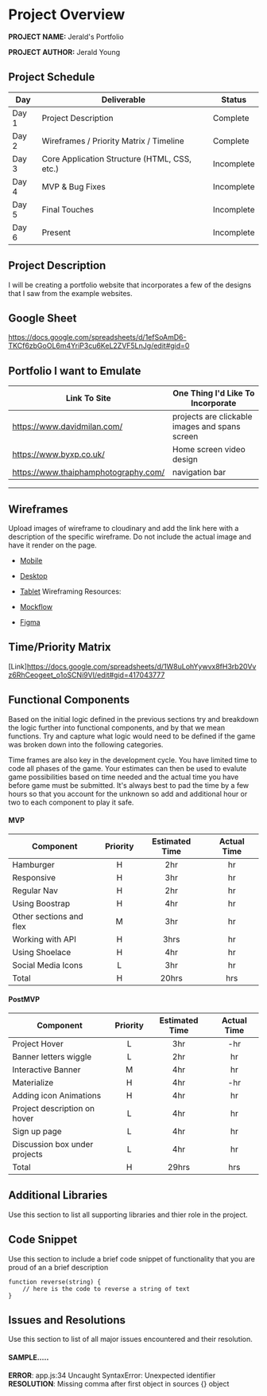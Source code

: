 # Project Overview

**PROJECT NAME:** Jerald's Portfolio

**PROJECT AUTHOR:** Jerald Young

## Project Schedule

|  Day | Deliverable | Status
|---|---| ---|
|Day 1| Project Description | Complete
|Day 2| Wireframes / Priority Matrix / Timeline | Complete
|Day 3| Core Application Structure (HTML, CSS, etc.) | Incomplete
|Day 4| MVP & Bug Fixes | Incomplete
|Day 5| Final Touches | Incomplete
|Day 6| Present | Incomplete


## Project Description

I will be creating a portfolio website that incorporates a few of the designs
that I saw from the example websites.
## Google Sheet

https://docs.google.com/spreadsheets/d/1efSoAmD6-TKCf6zbGoOL6m4YriP3cu6KeL2ZVF5LnJg/edit#gid=0

## Portfolio I want to Emulate

Link To Site  | One Thing I'd Like To Incorporate | 
| ------------- | ------------- |
|https://www.davidmilan.com/|projects are clickable images and spans screen
|https://www.byxp.co.uk/| Home screen video design
|https://www.thaiphamphotography.com/|  navigation bar

---

## Wireframes

Upload images of wireframe to cloudinary and add the link here with a description of the specific wireframe. Do not include the actual image and have it render on the page.  

- [Mobile](https://i.imgur.com/miFmoM1.png)
- [Desktop](https://i.imgur.com/E7nmVm7.png)
- [Tablet](https://i.imgur.com/e3736Kb.png)
Wireframing Resources:

- [Mockflow](https://mockflow.com/app/#Wireframe)
- [Figma](https://www.figma.com/)


## Time/Priority Matrix 

[Link]https://docs.google.com/spreadsheets/d/1W8uLohYywvx8fH3rb20Vvz6RhCeogeet_o1oSCNi9VI/edit#gid=417043777

## Functional Components

Based on the initial logic defined in the previous sections try and breakdown the logic further into functional components, and by that we mean functions.  Try and capture what logic would need to be defined if the game was broken down into the following categories.

Time frames are also key in the development cycle.  You have limited time to code all phases of the game.  Your estimates can then be used to evalute game possibilities based on time needed and the actual time you have before game must be submitted. It's always best to pad the time by a few hours so that you account for the unknown so add and additional hour or two to each component to play it safe.

#### MVP
| Component | Priority | Estimated Time | Actual Time |
| --- | :---: |  :---: | :---: | 
| Hamburger | H | 2hr | hr |
| Responsive | H | 3hr | hr |
| Regular Nav | H | 2hr | hr |  
| Using Boostrap | H | 4hr|  hr | 
| Other sections and flex| M | 3hr | hr|
| Working with API | H | 3hrs|  hr | 
| Using Shoelace | H | 4hr | hr | hr |
| Social Media Icons | L | 3hr |  hr |
| Total | H | 20hrs| hrs |

#### PostMVP
| Component | Priority | Estimated Time | Actual Time |
| --- | :---: |  :---: | :---: | 
| Project Hover | L | 3hr | -hr | hr |
| Banner letters wiggle | L | 2hr | hr |
| Interactive Banner | M | 4hr | hr |
| Materialize | H | 4hr | -hr | hr |
| Adding icon Animations | H | 4hr | hr |
| Project description on hover | L | 4hr | hr |
|Sign up page| L | 4hr | hr |
|Discussion box under projects | L | 4hr | hr |
| Total | H | 29hrs| hrs |

## Additional Libraries
 Use this section to list all supporting libraries and thier role in the project. 

## Code Snippet

Use this section to include a brief code snippet of functionality that you are proud of an a brief description  

```
function reverse(string) {
	// here is the code to reverse a string of text
}
```

## Issues and Resolutions
 Use this section to list of all major issues encountered and their resolution.

#### SAMPLE.....
**ERROR**: app.js:34 Uncaught SyntaxError: Unexpected identifier                                
**RESOLUTION**: Missing comma after first object in sources {} object
